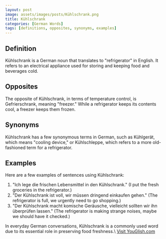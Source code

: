 ```yaml
---
layout: post
image: assets/images/posts/Kühlschrank.png
title: Kühlschrank
categories: [German Words]
tags: [definitions, opposites, synonyms, examples]
---
```


## Definition

Kühlschrank is a German noun that translates to "refrigerator" in English. It refers to an electrical appliance used for storing and keeping food and beverages cold.

## Opposites

The opposite of Kühlschrank, in terms of temperature control, is Gefrierschrank, meaning "freezer." While a refrigerator keeps its contents cool, a freezer keeps them frozen. 

## Synonyms

Kühlschrank has a few synonymous terms in German, such as Kühlgerät, which means "cooling device," or Kühlschleppe, which refers to a more old-fashioned term for a refrigerator.

## Examples

Here are a few examples of sentences using Kühlschrank:

1. "Ich lege die frischen Lebensmittel in den Kühlschrank." (I put the fresh groceries in the refrigerator.)
2. "Der Kühlschrank ist voll, wir müssen dringend einkaufen gehen." (The refrigerator is full, we urgently need to go shopping.)
3. "Der Kühlschrank macht komische Geräusche, vielleicht sollten wir ihn überprüfen lassen." (The refrigerator is making strange noises, maybe we should have it checked.)

In everyday German conversations, Kühlschrank is a commonly used word due to its essential role in preserving food freshness.\ <a id="yg-widget-0" class="youglish-widget" data-query="Kühlschrank" data-lang="german" data-components="8412" data-auto-start="0" data-bkg-color="theme_light" data-title="How%20to%20pronounce%20Kühlschrank%20in%20German"  rel="nofollow" href="https://youglish.com">Visit YouGlish.com</a><script async src="https://youglish.com/public/emb/widget.js" charset="utf-8"></script>